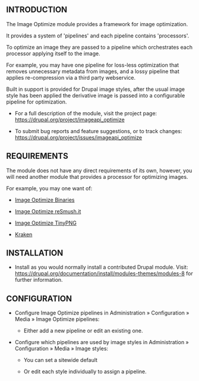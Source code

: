 INTRODUCTION
------------

The Image Optimize module provides a framework for image optimization.

It provides a system of 'pipelines' and each pipeline contains 'processors'.

To optimize an image they are passed to a pipeline which orchestrates each
processor applying itself to the image.

For example, you may have one pipeline for loss-less optimization that removes
unnecessary metadata from images, and a lossy pipeline that applies
re-compression via a third party webservice.

Built in support is provided for Drupal image styles, after the usual image
style has been applied the derivative image is passed into a configurable
pipeline for optimization.

  * For a full description of the module, visit the project page:
    https://drupal.org/project/imageapi_optimize

  * To submit bug reports and feature suggestions, or to track changes:
    https://drupal.org/project/issues/imageapi_optimize


REQUIREMENTS
------------

The module does not have any direct requirements of its own, however, you will
need another module that provides a processor for optimizing images.

For example, you may one want of:

  * [Image Optimize Binaries](https://www.drupal.org/project/imageapi_optimize_binaries)

  * [Image Optimize reSmush.it](https://www.drupal.org/project/imageapi_optimize_resmushit)

  * [Image Optimize TinyPNG](https://www.drupal.org/project/imageapi_optimize_tinypng)

  * [Kraken](https://www.drupal.org/project/kraken)


INSTALLATION
------------

  * Install as you would normally install a contributed Drupal module. Visit:
    https://drupal.org/documentation/install/modules-themes/modules-8
    for further information.


CONFIGURATION
-------------

  * Configure Image Optimize pipelines in Administration » Configuration » Media
    » Image Optimize pipelines:

    * Either add a new pipeline or edit an existing one.

  * Configure which pipelines are used by image styles in Administration » Configuration » Media
    » Image styles:

    * You can set a sitewide default

    * Or edit each style individually to assign a pipeline.
